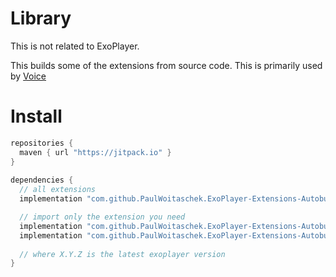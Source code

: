 # Library
This is not related to ExoPlayer. 

This builds some of the extensions from source code.
This is primarily used by [Voice](https://github.com/PaulWoitaschek/Voice)

# Install

```gradle
repositories {
  maven { url "https://jitpack.io" }
}
  
dependencies {
  // all extensions
  implementation "com.github.PaulWoitaschek.ExoPlayer-Extensions-Autobuild:X.Y.Z"

  // import only the extension you need
  implementation "com.github.PaulWoitaschek.ExoPlayer-Extensions-Autobuild:opus:X.Y.Z"
  implementation "com.github.PaulWoitaschek.ExoPlayer-Extensions-Autobuild:flac:X.Y.Z"
 
  // where X.Y.Z is the latest exoplayer version
}
```
